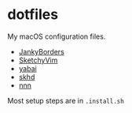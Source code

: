 # dotfiles
My macOS configuration files.


* [JankyBorders](https://github.com/FelixKratz/JankyBorders)
* [SketchyVim](https://github.com/FelixKratz/SketchyVim)
* [yabai](https://github.com/koekeishiya/yabai)
* [skhd](https://github.com/koekeishiya/skhd)
* [nnn](https://github.com/jarun/nnn)

Most setup steps are in `.install.sh`

